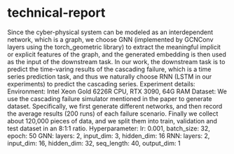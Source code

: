 # technical-report
Since the cyber-physical system can be modeled as an interdependent network, which is a graph, we choose GNN (implemented by GCNConv layers using the torch_geometric library) to extract the meaningful implicit or explicit features of the graph, and the generated embedding is then used as the input of the downstream task. In our work, the downstream task is to predict the time-varing results of the cascading failure, which is a time series prediction task, and thus we naturally choose RNN (LSTM in our experiments) to predict the cascading series.
Experiment details:
Environment: Intel Xeon Gold 6226R CPU, RTX 3090, 64G RAM
Dataset: We use the cascading failure simulator mentioned in the paper to generate dataset. Specifically, we first generate different networks, and then record the average results (200 runs) of each failure scenario. Finally we collect about 120,000 pieces of data, and we split them into train, validation and test dataset in an 8:1:1 ratio.
Hyperparameter: lr: 0.001, batch_size: 32, epoch: 50
GNN:  layers: 2, input_dim: 3, hidden_dim: 16
RNN: layers: 2, input_dim: 16, hidden_dim: 32, seq_length: 40, output_dim: 1
